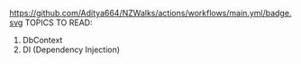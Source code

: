 https://github.com/Aditya664/NZWalks/actions/workflows/main.yml/badge.svg
TOPICS TO READ:
1) DbContext
2) DI (Dependency Injection)
